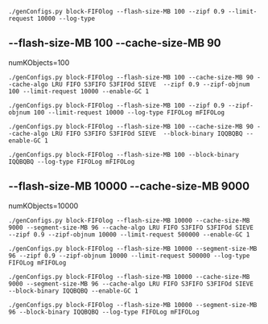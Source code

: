 ```shell
./genConfigs.py block-FIFOlog --flash-size-MB 100 --zipf 0.9 --limit-request 10000 --log-type
```

## --flash-size-MB 100 --cache-size-MB 90

numKObjects=100

```shell
./genConfigs.py block-FIFOlog --flash-size-MB 100 --cache-size-MB 90 --cache-algo LRU FIFO S3FIFO S3FIFOd SIEVE  --zipf 0.9 --zipf-objnum 100 --limit-request 10000 --enable-GC 1
```

```shell
./genConfigs.py block-FIFOlog --flash-size-MB 100 --zipf 0.9 --zipf-objnum 100 --limit-request 10000 --log-type FIFOLog mFIFOLog
```

```shell
./genConfigs.py block-FIFOlog --flash-size-MB 100 --cache-size-MB 90 --cache-algo LRU FIFO S3FIFO S3FIFOd SIEVE  --block-binary IQQBQBQ --enable-GC 1
```

```shell
./genConfigs.py block-FIFOlog --flash-size-MB 100 --block-binary IQQBQBQ --log-type FIFOLog mFIFOLog
```

## --flash-size-MB 10000 --cache-size-MB 9000

numKObjects=10000

```shell
./genConfigs.py block-FIFOlog --flash-size-MB 10000 --cache-size-MB 9000 --segment-size-MB 96 --cache-algo LRU FIFO S3FIFO S3FIFOd SIEVE  --zipf 0.9 --zipf-objnum 10000 --limit-request 500000 --enable-GC 1
```

```shell
./genConfigs.py block-FIFOlog --flash-size-MB 10000 --segment-size-MB 96 --zipf 0.9 --zipf-objnum 10000 --limit-request 500000 --log-type FIFOLog mFIFOLog
```

```shell
./genConfigs.py block-FIFOlog --flash-size-MB 10000 --cache-size-MB 9000 --segment-size-MB 96 --cache-algo LRU FIFO S3FIFO S3FIFOd SIEVE  --block-binary IQQBQBQ --enable-GC 1
```

```shell
./genConfigs.py block-FIFOlog --flash-size-MB 10000 --segment-size-MB 96 --block-binary IQQBQBQ --log-type FIFOLog mFIFOLog
```